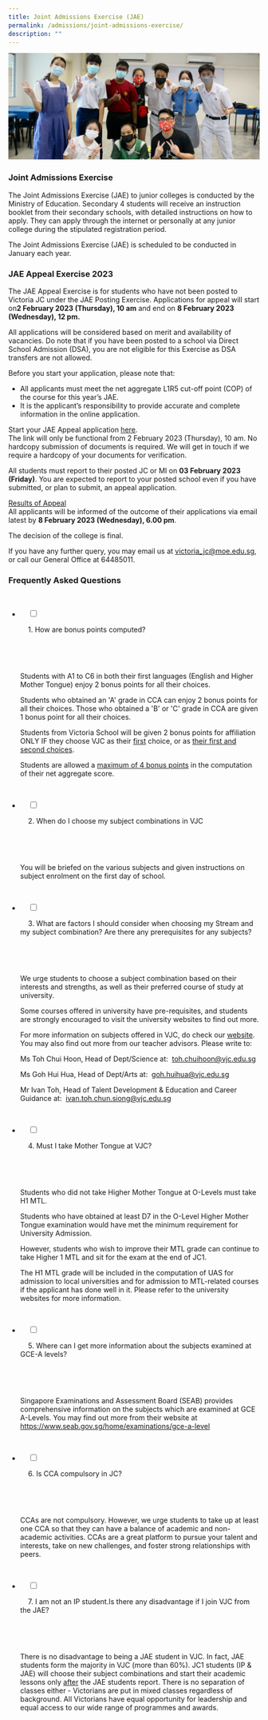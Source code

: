 ```yaml
---
title: Joint Admissions Exercise (JAE)
permalink: /admissions/joint-admissions-exercise/
description: ""
---
```

![](/images/Sub%20Page%20Banners%202023/Admissions%20JAE.jpg)

### Joint Admissions Exercise


The Joint Admissions Exercise (JAE) to junior colleges is conducted by the Ministry of Education. Secondary 4 students will receive an instruction booklet from their secondary schools, with detailed instructions on how to apply. They can apply through the internet or personally at any junior college during the stipulated registration period.

The Joint Admissions Exercise (JAE) is scheduled to be conducted in January each year.

### JAE Appeal Exercise 2023

The JAE Appeal Exercise is for students who have not been posted to Victoria JC under the JAE Posting Exercise. Applications for appeal will start on**2 February 2023 (Thursday), 10 am** and end on **8 February 2023 (Wednesday), 12 pm.**

All applications will be considered based on merit and availability of vacancies. Do note that if you have been posted to a school via Direct School Admission (DSA), you are not eligible for this Exercise as DSA transfers are not allowed.

Before you start your application, please note that:
* All applicants must meet the net aggregate L1R5 cut-off point (COP) of the course for this year’s JAE.
* It is the applicant’s responsibility to provide accurate and complete information in the online application.

Start your JAE Appeal application [here](https://portal.vjc.edu.sg/0/appeal.html). 
<br>The link will only be functional from 2 February 2023 (Thursday), 10 am. No hardcopy submission of documents is required. We will get in touch if we require a hardcopy of your documents for verification.

All students must report to their posted JC or MI on **03 February 2023 (Friday)**. You are expected to report to your posted school even if you have submitted, or plan to submit, an appeal application.


<u>Results of Appeal</u><br>
All applicants will be informed of the outcome of their applications via email latest by **8 February 2023 (Wednesday), 6.00 pm**.

The decision of the college is final.

If you have any further query, you may email us at [victoria_jc@moe.edu.sg](mailto:victoria_jc@moe.edu.sg), or call our General Office at 64485011.

### Frequently Asked Questions

<ul class="jekyllcodex_accordion">

  <li>

    <input type="checkbox" id="accordion1">

    <label for="accordion1">1. How are bonus points computed?</label>

    <div>

      <p>Students with A1 to C6 in both their first languages (English and Higher Mother Tongue) enjoy 2 bonus points for all their choices.</p>

<p>Students who obtained an 'A' grade in CCA can enjoy 2 bonus points for all their choices. Those who obtained a 'B' or 'C' grade in CCA are given 1 bonus point for all their choices.</p>

<p>Students from Victoria School will be given 2 bonus points for affiliation ONLY IF they choose VJC as their <u>first</u> choice, or as <u>their first and second choices</u>.</p>

<p>Students are allowed a <u>maximum of 4 bonus points</u> in the computation of their net aggregate score.</p>

    </div>

</li>
	
<li>

    <input type="checkbox" id="accordion2">

    <label for="accordion2">2. When do I choose my subject combinations in VJC</label>

    <div>

      <p>You will be briefed on the various subjects and given instructions on subject enrolment on the first day of school.</p>

    </div>

</li>
	
<li>

    <input type="checkbox" id="accordion3">

    <label for="accordion3">3. What are factors I should consider when choosing my Stream and my subject combination? Are there any prerequisites for any subjects?</label>

    <div>

      <p>We urge students to choose a subject combination based on their interests and strengths, as well as their preferred course of study at university.</p>

<p>Some courses offered in university have pre-requisites, and students are strongly encouraged to visit the university websites to find out more.</p>

<p>For more information on subjects offered in VJC, do check our <a href="/learn-like-a-victorian/academic-disciplines/">website</a>. You may also find out more from our teacher advisors. Please write to:</p>

<p>Ms Toh Chui Hoon, Head of Dept/Science at: 
	<a href="toh.chuihoon@vjc.edu.sg">toh.chuihoon@vjc.edu.sg</a></p>
				
<p>Ms Goh Hui Hua, Head of Dept/Arts at: 
<a href="goh.huihua@vjc.edu.sg">goh.huihua@vjc.edu.sg</a></p>
				
<p>Mr Ivan Toh, Head of Talent Development & Education and Career Guidance at: 
<a href="ivan.toh.chun.siong@vjc.edu.sg">ivan.toh.chun.siong@vjc.edu.sg</a></p>
    </div>

</li>
	
<li>

    <input type="checkbox" id="accordion4">

    <label for="accordion4">4. Must I take Mother Tongue at VJC?</label>

    <div>

      <p>Students who did not take Higher Mother Tongue at O-Levels must take H1 MTL.</p>

<p>Students who have obtained at least D7 in the O-Level Higher Mother Tongue examination would have met the minimum requirement for University Admission.</p>

<p>However, students who wish to improve their MTL grade can continue to take Higher 1 MTL and sit for the exam at the end of JC1.</p>

<p>The H1 MTL grade will be included in the computation of UAS for admission to local universities and for admission to MTL-related courses if the applicant has done well in it. Please refer to the university websites for more information.</p>

    </div>

</li>
	
<li>

    <input type="checkbox" id="accordion5">

    <label for="accordion5">5. Where can I get more information about the subjects examined at GCE-A levels? </label>

    <div>

      <p>Singapore Examinations and Assessment Board (SEAB) provides comprehensive information on the subjects which are examined at GCE A-Levels. You may find out more from their website at <br>
<a href="https://www.seab.gov.sg/home/examinations/gce-a-level">https://www.seab.gov.sg/home/examinations/gce-a-level</a>
				
</p>

    </div>

</li>
	
<li>

    <input type="checkbox" id="accordion6">

    <label for="accordion6">6. Is CCA compulsory in JC?</label>

    <div>

      <p>CCAs are not compulsory. However, we urge students to take up at least one CCA so that they can have a balance of academic and non-academic activities. CCAs are a great platform to pursue your talent and interests, take on new challenges, and foster strong relationships with peers.</p>

    </div>

</li>
	
<li>

    <input type="checkbox" id="accordion7">

    <label for="accordion7">7. I am not an IP student.Is there any disadvantage if I join VJC from the JAE?</label>

    <div>

      <p>There is no disadvantage to being a JAE student in VJC. In fact, JAE students form the majority in VJC (more than 60%). JC1 students (IP & JAE) will choose their subject combinations and start their academic lessons only <u>after</u> the JAE students report. There is no separation of classes either - Victorians are put in mixed classes regardless of background. All Victorians have equal opportunity for leadership and equal access to our wide range of programmes and awards.</p>

    </div>

</li>
</ul>